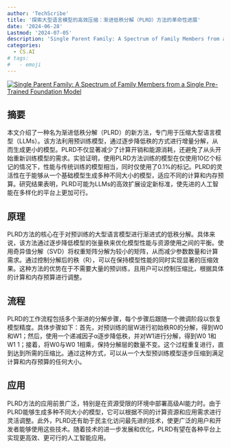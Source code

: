 ```yaml
---
author: 'TechScribe'
title: '探索大型语言模型的高效压缩：渐进低秩分解（PLRD）方法的革命性进展'
date: '2024-06-28'
Lastmod: '2024-07-05'
description: 'Single Parent Family: A Spectrum of Family Members from a Single Pre-Trained Foundation Model'
categories:
  - CS.AI
# tags:
#   - emoji
---
```


[![Single Parent Family: A Spectrum of Family Members from a Single Pre-Trained Foundation Model](https://arxiv-research-1301205113.cos.ap-guangzhou.myqcloud.com/images/2406.19995v1.pdf_0.jpg)](https://arxiv.org/abs/2406.19995v1)

## 摘要

本文介绍了一种名为渐进低秩分解（PLRD）的新方法，专门用于压缩大型语言模型（LLMs）。该方法利用预训练模型，通过逐步降低秩的方式进行增量分解，从而生成更小的模型。PLRD不仅显著减少了计算开销和能源消耗，还避免了从头开始重新训练模型的需求。实验证明，使用PLRD方法训练的模型在仅使用10亿个标记的情况下，性能与传统训练的模型相当，同时仅使用了0.1%的标记。PLRD的灵活性在于能够从一个基础模型生成多种不同大小的模型，适应不同的计算和内存预算。研究结果表明，PLRD可能为LLMs的高效扩展设定新标准，使先进的人工智能在多样化的平台上更加可行。<!--more-->

## 原理

PLRD方法的核心在于对预训练的大型语言模型进行渐进式的低秩分解。具体来说，该方法通过逐步降低模型的张量秩来优化模型性能与资源使用之间的平衡。使用奇异值分解（SVD）将权重矩阵分解为较小的矩阵，从而减少参数数量和计算需求。通过控制分解后的秩（R），可以在保持模型性能的同时实现显著的压缩效果。这种方法的优势在于不需要大量的预训练，且用户可以控制压缩比，根据具体的计算和内存预算进行调整。

## 流程

PLRD的工作流程包括多个渐进的分解步骤，每个步骤后跟随一个微调阶段以恢复模型精度。具体步骤如下：首先，对预训练的层W进行初始秩R0的分解，得到W0和W1；然后，使用一个递减因子α逐步降低秩，并对W1进行分解，得到W0 1和W1 1；接着，将W0与W0 1相乘，保持分解层的数量不变。这个过程重复进行，直到达到所需的压缩比。通过这种方式，可以从一个大型预训练模型逐步压缩到满足计算和内存预算的任何大小。

## 应用

PLRD方法的应用前景广泛，特别是在资源受限的环境中部署高级AI能力时。由于PLRD能够生成多种不同大小的模型，它可以根据不同的计算资源和应用需求进行灵活调整。此外，PLRD还有助于民主化访问最先进的技术，使更广泛的用户和开发者能够使用这些技术。随着技术的进一步发展和优化，PLRD有望在各种平台上实现更高效、更可行的人工智能应用。